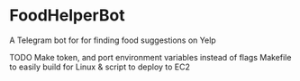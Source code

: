 # FoodHelperBot

A Telegram bot for for finding food suggestions on Yelp

TODO
Make token, and port environment variables instead of flags
Makefile to easily build for Linux & script to deploy to EC2
